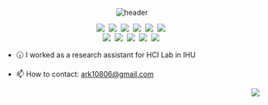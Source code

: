 <div align="center">
  
![header](https://capsule-render.vercel.app/api?type=waving&color=FFAF7B&height=270&section=header&text=Hello!%20I'm%20Seungchan&fontSize=60&animation=fadeIn&fontColor=ffffff)

</div>

<p align = "center">
<img src="https://img.shields.io/badge/Linux-FCC624?style=flat-square&logo=Linux&logoColor=white"/></a>&nbsp
<img src="https://img.shields.io/badge/GNU Bash-4EAA25?style=flat-square&logo=GNU Bash&logoColor=white"/></a>&nbsp
<img src="https://img.shields.io/badge/Anaconda-44A833?style=flat-square&logo=Anaconda&logoColor=white"/></a>&nbsp
<img src="https://img.shields.io/badge/Python-3766AB?style=flat-square&logo=Python&logoColor=white"/></a>&nbsp  
<img src="https://img.shields.io/badge/PyTorch-EE4C2C?style=flat-square&logo=PyTorch&logoColor=white"/></a>&nbsp 
<img src="https://img.shields.io/badge/TensorFlow-FF6F00?style=flat-square&logo=TensorFlow&logoColor=white"/></a>&nbsp <br>
<img src="https://img.shields.io/badge/C%2B%2B-00599C?style=flat-square&logo=C%2B%2B&logoColor=white"/></a>&nbsp  
<img src="https://img.shields.io/badge/Java-007396?style=flat-square&logo=Java&logoColor=white"/></a>&nbsp
<img src="https://img.shields.io/badge/MySQL-4479A1?style=flat-square&logo=MySQL&logoColor=white"/></a>&nbsp
<img src="https://img.shields.io/badge/Node.js-339933?style=flat-square&logo=Node.js&logoColor=white"/></a>&nbsp
<img src="https://img.shields.io/badge/Android-3DDC84?style=flat-square&logo=Android&logoColor=white"/></a>&nbsp

</p>


<!-- -  -->
<!-- - 🎯 No Stain No Pain. -->
- 🕡 I worked as a research assistant for HCI Lab in IHU
<!-- - 🌱 I'm a novice game developer. -->
- 📫 How to contact: ark10806@gmail.com

<p align="right">
  <a target="_blank" href="https://github.com/ark10806"><img src="https://hits.seeyoufarm.com/api/count/incr/badge.svg?url=https%3A%2F%2Fgithub.com%2Fark10806&count_bg=%23FFEA45&title_bg=%23398FE9&icon=github.svg&icon_color=%23FFFFFF&title=hits&edge_flat=false"/></a>
</p>
